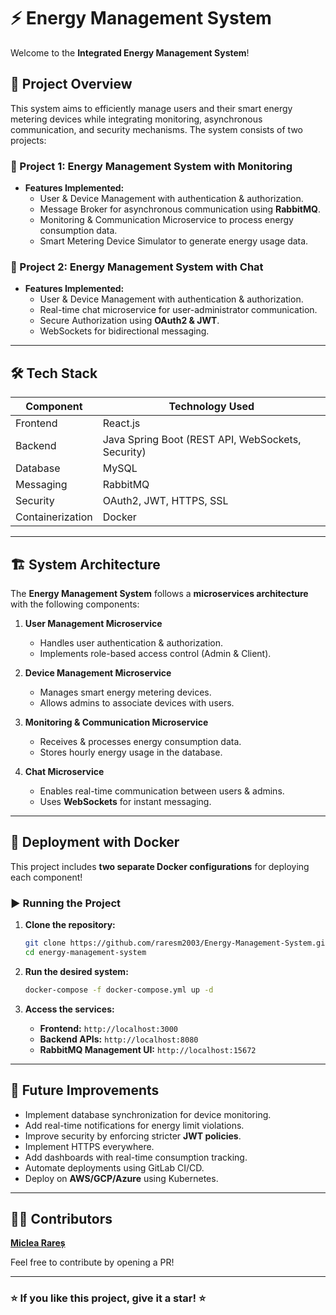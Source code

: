 # ⚡ Energy Management System

Welcome to the **Integrated Energy Management System**!

## 📌 Project Overview

This system aims to efficiently manage users and their smart energy metering devices while integrating monitoring, asynchronous communication, and security mechanisms. The system consists of two projects:

### 🔹 Project 1: **Energy Management System with Monitoring**
- **Features Implemented:**
  - User & Device Management with authentication & authorization.
  - Message Broker for asynchronous communication using **RabbitMQ**.
  - Monitoring & Communication Microservice to process energy consumption data.
  - Smart Metering Device Simulator to generate energy usage data.

### 🔹 Project 2: **Energy Management System with Chat**
- **Features Implemented:**
  - User & Device Management with authentication & authorization.
  - Real-time chat microservice for user-administrator communication.
  - Secure Authorization using **OAuth2 & JWT**.
  - WebSockets for bidirectional messaging.

---

## 🛠️ Tech Stack

| Component                  | Technology Used |
|----------------------------|----------------|
| Frontend                   | React.js |
| Backend                    | Java Spring Boot (REST API, WebSockets, Security) |
| Database                   | MySQL |
| Messaging                  | RabbitMQ |
| Security                   | OAuth2, JWT, HTTPS, SSL |
| Containerization           | Docker |

---

## 🏗️ System Architecture

The **Energy Management System** follows a **microservices architecture** with the following components:

1. **User Management Microservice**  
   - Handles user authentication & authorization.  
   - Implements role-based access control (Admin & Client).  

2. **Device Management Microservice**  
   - Manages smart energy metering devices.  
   - Allows admins to associate devices with users.  

3. **Monitoring & Communication Microservice**  
   - Receives & processes energy consumption data.  
   - Stores hourly energy usage in the database.  

4. **Chat Microservice**  
   - Enables real-time communication between users & admins.  
   - Uses **WebSockets** for instant messaging.  

---

## 🐳 Deployment with Docker

This project includes **two separate Docker configurations** for deploying each component!  

### ▶️ Running the Project

1. **Clone the repository:**
   ```sh
   git clone https://github.com/raresm2003/Energy-Management-System.git
   cd energy-management-system
   ```

2. **Run the desired system:**
     ```sh
     docker-compose -f docker-compose.yml up -d
     ```

3. **Access the services:**
   - **Frontend:** `http://localhost:3000`  
   - **Backend APIs:** `http://localhost:8080`  
   - **RabbitMQ Management UI:** `http://localhost:15672`  

---

## 🚀 Future Improvements

- Implement database synchronization for device monitoring.  
- Add real-time notifications for energy limit violations.  
- Improve security by enforcing stricter **JWT policies**.  
- Implement HTTPS everywhere.  
- Add dashboards with real-time consumption tracking.  
- Automate deployments using GitLab CI/CD.  
- Deploy on **AWS/GCP/Azure** using Kubernetes.  

---

## 👨‍💻 Contributors

**[Miclea Rareș](https://github.com/raresm2003)**   

Feel free to contribute by opening a PR!  

---

### ⭐ If you like this project, give it a star! ⭐  
